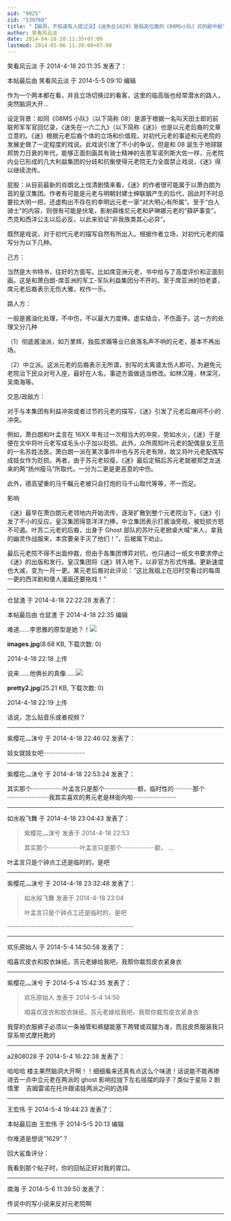 ```yaml
---
aid: "9025"
zid: "539760"
title: "【脑洞，不知道有人提过没】《迷失在1629》是临高位面的《08MS小队》式的剧中剧"
author: 笑看风云淡
date: 2014-04-18 20:11:35+07:00
lastmod: 2014-05-06 11:39:00+07:00
---
```


笑看风云淡 于 2014-4-18 20:11:35 发表了：

本帖最后由 笑看风云淡 于 2014-5-5 09:10 编辑

作为一个两本都在看，并且立场切换过的看客，这里的临高版也经常潜水的路人，突然脑洞大开...

设定背景：如同《08MS 小队》（以下简称 08）是源于根据一名叫天田士郎的前联邦军军官回忆录，《迷失在一六二九》（以下简称《迷》）也是以元老后裔的文章立意的。《迷》根据元老后裔个体的立场和价值观，对初代元老的事迹和元老院的发展史做了一定程度的戏说。此戏说引发了不小的争议，但是和 08 诞生于地球联邦势力日衰的年代，能够正面刻画具有骑士精神的吉恩军诺列斯大佐一样，元老院内业已形成的几大利益集团的分歧和抗衡使得元老院无力全面禁止戏说，《迷》得以继续流传。

屁股：从目前最新的肖朗北上伐清剧情来看，《迷》的作者很可能属于以萧白朗为首的皇汉集团。作者有可能是元老与明朝封建士绅联姻产生的后代，因此时不时总要拉大明一把，还虚构出不存在的李明远元老一家“对大明心有所属”。至于“白人骑士”的内容，则很有可能是伏笔，影射薛维尼元老和萨琳娜元老的“薛萨事变”。杰克和西洋公主以后必反，以此来验证“非我族类其心必异”。

既然是戏说，对于初代元老的描写自然有所出入。根据作者立场，对初代元老的描写分为以下几种。

己方：

当然是大书特书，往好的方面写。比如席亚洲元老，书中给与了高度评价和正面刻画。这是和萧白朗-席亚洲的军工-军队利益集团分不开的。至于席亚洲的怕老婆，席元老后裔表示无伤大雅，权作一乐。

路人方：

一般是酱油化处理，不中伤，不以最大力度捧。虚实结合，不伤面子。这一方的处理又分几种

（1）彻底酱油派，如万里辉，独孤求婚等业已衰落名声不响的元老，基本不再出场。

（2）中立派。这派元老的后裔表示无所谓，别写的太离谱太伤人即可，为避免元老院治下民众对号入座，最好在人名，事迹方面做适当修改。如林汉隆，林深河，吴南海等。

交恶/政敌方：

对于与本集团有利益冲突或者过节的元老的描写，《迷》引发了元老后裔间不小的冲突。

例如，萧白朗和叶孟言在 16XX 年有过一次相当大的冲突，势如水火，《迷》于是便在文中将叶元老写成毛头小子加以贬损。此外，众所周知叶元老的配偶是女王范的一名苏姓法医，萧白朗一派在某次事件中也与苏元老有隙，故又将叶元老配偶写成妓女作为贬损。再者，由于苏元老较瘦，《迷》最后定稿后苏元老就被郑芝龙送来的两“扬州瘦马”所取代，一分为二更是更恶意的中伤。

此外，德高望重的马千瞩元老被只会打炮的马千山取代等等，不一而足。

影响

《迷》最早在萧白朗元老领地内开始流传，逐渐扩散到整个元老院治下。《迷》引发了不小的反应，皇汉集团得意洋洋力捧，中立集团表示打酱油旁观，被贬损方怒不可遏。叶苏二元老的后裔，出身于 Ghost 部队的苏叶元老掀桌大喊“来人，拿我的幽灵作战服来，本宫要亲手灭了他们！”，后被属下劝止。

最后元老院不得不出面仲裁，但由于各集团博弈对抗，也只通过一纸文书要求停止《迷》的出版和发行。皇汉集团将《迷》转入地下，以非官方形式传播。更新速度也大减，变为一月一更。某元老后裔对此评论：“这比我祖上在旧时空看过的每周一更的西洋剧和倭人漫画还要拖戏！”

---

仓鼠渣 于 2014-4-18 22:22:28 发表了：

本帖最后由 仓鼠渣 于 2014-4-18 22:35 编辑

难道……李思雅的原型是她？！![](/9025/221841inddtmn1joy2lxl1.jpg)

**images.jpg**(8.68 KB, 下载次数: 0)

2014-4-18 22:18 上传

说来……他俩长的真像……![](/9025/221909zpm3y68ddccwdykj.jpg)

**pretty2.jpg**(25.21 KB, 下载次数: 0)

2014-4-18 22:19 上传

话说，怎么贴音乐或者视频？

---

紫樱花灬沫兮 于 2014-4-18 22:46:02 发表了：

妓女就妓女吧························

---

紫樱花灬沫兮 于 2014-4-18 22:53:24 发表了：

其实那个··················叶孟言只是那个···················额，临时性的···········那个························我其实喜欢的男元老是林衙内啦·························

---

如水般飞舞 于 2014-4-18 23:04:43 发表了：

> 紫樱花灬沫兮 发表于 2014-4-18 22:53
>
> 其实那个··················叶孟言只是那个···················额， ...

叶孟言只是个钟点工还是临时的，是吧

---

紫樱花灬沫兮 于 2014-4-18 23:32:48 发表了：

> 如水般飞舞 发表于 2014-4-18 23:04
>
> 叶孟言只是个钟点工还是临时的，是吧

·········································································

---

欢乐原始人 于 2014-5-4 14:50:58 发表了：

咱喜欢皮衣和胶衣妹纸，苏元老嫁给我吧，我帮你裁剪皮衣紧身衣

---

紫樱花灬沫兮 于 2014-5-4 15:42:35 发表了：

> 欢乐原始人 发表于 2014-5-4 14:50
>
> 咱喜欢皮衣和胶衣妹纸，苏元老嫁给我吧，我帮你裁剪皮衣紧身衣

我穿的衣服裤子必须以一条袖管和裤腿能塞下两臂或双腿为准，而且皮质服装我只穿系带式摩托靴的

---

a2808028 于 2014-5-4 16:22:38 发表了：

哈哈哈 楼主果然脑洞大开啊！！细细看来还真有点这么个味道！话说能不能再掺进去一点中立元老在两派的 ghost 影响拉拢下左右摇摆的段子？类似于星际 2 剧情里    吉姆雷诺在托许跟诺娃两派之间的选择

---

王宏伟 于 2014-5-4 19:44:23 发表了：

本帖最后由 王宏伟 于 2014-5-5 20:13 编辑

你难道是想说“1629”？

回大鲨鱼评分：

我看到那个帖子时，你的回帖正好对我的胃口。

---

南海 于 2014-5-6 11:39:50 发表了：

传说中的写小说来反对元老院啊

---
